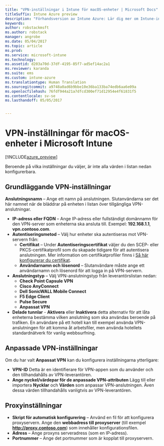 ```yaml
---
title: "VPN-inställningar i Intune för macOS-enheter | Microsoft Docs"
titleSuffix: Intune Azure preview
description: "Förhandsversion av Intune Azure: Lär dig mer om Intune-inställningar som du kan använda för att konfigurera VPN-anslutningar på macOS-enheter."
keywords: 
author: robstackmsft
ms.author: robstack
manager: angrobe
ms.date: 05/04/2017
ms.topic: article
ms.prod: 
ms.service: microsoft-intune
ms.technology: 
ms.assetid: d203a70d-37df-4195-85f7-ad5ef14ac2a1
ms.reviewer: karanda
ms.suite: ems
ms.custom: intune-azure
ms.translationtype: Human Translation
ms.sourcegitcommit: a9748a0ad6b9bbe10e36ba133ba74edb6aa6e09a
ms.openlocfilehash: 76fdf944a21a7dfcd300ef71d12954e4f61831f5
ms.contentlocale: sv-se
ms.lasthandoff: 05/05/2017


---
```


# <a name="vpn-settings-for-macos-devices-in-microsoft-intune"></a>VPN-inställningar för macOS-enheter i Microsoft Intune

[!INCLUDE[azure_preview](../includes/azure_preview.md)]

Beroende på vilka inställningar du väljer, är inte alla värden i listan nedan konfigurerbara.

## <a name="base-vpn-settings"></a>**Grundläggande VPN-inställningar**

**Anslutningsnamn** – Ange ett namn på anslutningen. Slutanvändarna ser det här namnet när de bläddrar på enheten i listan över tillgängliga VPN-anslutningar.
- **IP-adress eller FQDN** – Ange IP-adress eller fullständigt domännamn för den VPN-server som enheterna ska ansluta till. Exempel: **192.168.1.1**, **vpn.contoso.com**.
- **Autentiseringsmetod** – Välj hur enheter ska autentiseras mot VPN-servern från:
    - **Certifikat** – Under **Autentiseringscertifikat** väljer du den SCEP- eller PKCS-certifikatprofil som du skapade tidigare för att autentisera anslutningen. Mer information om certifikatprofiler finns i [Så här konfigurerar du certifikat](how-to-configure-certificates.md).
    - **Användarnamn och lösenord** – Slutanvändare måste ange ett användarnamn och lösenord för att logga in på VPN-servern.
- **Anslutningstyp** – Välj VPN-anslutningstyp från leverantörslistan nedan:
    - **Check Point Capsule VPN**
    - **Cisco AnyConnect**
    - **Dell SonicWALL Mobile Connect**
    - **F5 Edge Client**
    - **Pulse Secure**
    - **Anpassat VPN**
- **Delade tunnlar** - **Aktivera** eller **Inaktivera** detta alternativ för att låta enheterna bestämma vilken anslutning som ska användas beroende på trafiken. En användare på ett hotell kan till exempel använda VPN-anslutningen för att komma åt arbetsfiler, men använda hotellets standardnätverk för vanlig webbsurfning.

<!--- **Per-app VPN** - Select this option if you want to associate this VPN connection with an iOS or macOS app so that the connection will be opened when the app is run. You can associate the VPN profile with an app when you assign the software. For more information, see [How to assign and monitor apps](../manage-apps/deploy-apps.md). --->

## <a name="custom-vpn-settings"></a>Anpassade VPN-inställningar

Om du har valt **Anpassat VPN** kan du konfigurera inställningarna ytterligare:

- **VPN-ID** Detta är en identifierare för VPN-appen som du använder och den tillhandahålls av VPN-leverantören.
- **Ange nyckel/värdepar för de anpassade VPN-attributen** Lägg till eller importera **Nycklar** och **Värden** som anpassar VPN-anslutningen. Även dessa värden tillhandahålls vanligtvis av VPN-leverantören.


## <a name="proxy-settings"></a>Proxyinställningar

- **Skript för automatisk konfigurering** – Använd en fil för att konfigurera proxyservern. Ange den **webbadress till proxyserver** (till exempel **http://proxy.contoso.com**) som innehåller konfigurationsfilen.
- **Adress** – Ange proxyns serveradress (som en IP-adress).
- **Portnummer** – Ange det portnummer som är kopplat till proxyservern.

